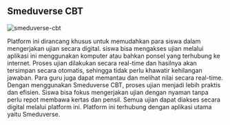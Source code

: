 ## Smeduverse CBT


![smeduverse-cbt](https://github.com/smeducative/smeduverse-cbt/assets/33445459/c8f18318-47c5-4cd9-8e68-615775dbeffe)

Platform ini dirancang khusus untuk memudahkan para siswa dalam mengerjakan ujian secara digital. siswa bisa mengakses ujian melalui aplikasi ini menggunakan komputer atau bahkan ponsel yang terhubung ke internet. Proses ujian dilakukan secara real-time dan hasilnya akan tersimpan secara otomatis, sehingga tidak perlu khawatir kehilangan jawaban. Para guru juga dapat memantau dan melihat nilai secara real-time. Dengan menggunakan Smeduverse CBT, proses ujian menjadi lebih praktis dan efisien. Siswa bisa fokus mengerjakan ujian dengan nyaman tanpa perlu repot membawa kertas dan pensil. Semua ujian dapat diakses secara digital melalui platform ini. Platform ini terhubung dengan aplikasi utama yaitu Smeduverse.

